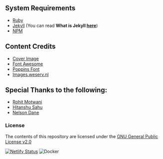 ## System Requirements
- [Ruby](https://www.ruby-lang.org/en/)
- [Jekyll](https://jekyllrb.com/) (You can read **What is Jekyll [here](https://github.com/jekyll/jekyll#jekyll)**)
- [NPM](https://npmjs.com/)

## Content Credits
- [Cover Image](https://source.unsplash.com/)
- [Font Awesome](https://fontawesome.com/)
- [Poppins Font](https://fonts.google.com/specimen/Poppins)
- [Images.weserv.nl](https://images.weserv.nl/)

## Special Thanks to the following:

* [Rohit Motwani](https://github.com/rohittm)
* [Hitanshu Sahu](https://www.behance.net/phantomcluster)
* [Nelson Dane](https://github.com/NelsonDane) 

### License

The contents of this repository are licensed under the [GNU General Public License v2.0](https://github.com/harsh98trivedi/Links/blob/master/LICENSE)

[![Netlify Status](https://api.netlify.com/api/v1/badges/2a02bd54-cdfc-4a4f-8ab6-59e45edddad8/deploy-status)](https://app.netlify.com/sites/htlink/deploys)
![Docker](https://img.shields.io/badge/docker-%230db7ed.svg?style=for-the-badge&logo=docker&logoColor=white)
